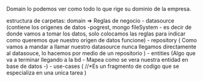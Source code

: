 Domain lo podemos ver como todo lo que rige su dominio de la 
empresa.

estructura de carpetas:
domain => Reglas de negocio
    - datasource (contiene los origenes de datos -pogrest, mongo fileSystem - es decir de donde vamos a tomar los datos, solo colocamos las reglas para indicar como queremos que nuestro origen de datos funcione)
    - repository ( Como vamos a mandar a llamar nuestro datasource nunca llegamos directamente al datasouce, lo hacemos por medio de un repositorio )
    - entities (Algo que va a terminar llegando a la bd - Mapea como se vera nuestra entidad en base de datos -)
    - use-cases ( //*Es un fragmento de codigo que se especializa en una unica tarea )